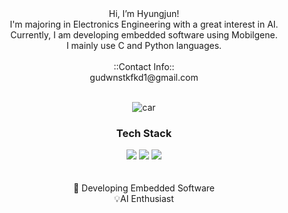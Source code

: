 <div align=center>
  Hi, I’m Hyungjun! <br>
  I'm majoring in Electronics Engineering with a great interest in AI.<br>
  Currently, I am developing embedded software using Mobilgene.<br>
  I mainly use C and Python languages.<br>
  <br>
  ::Contact Info:: <br> gudwnstkfkd1@gmail.com <br>
<br>

![car](https://github.com/user-attachments/assets/9fceca91-a1bf-4ea7-9625-21c7fb5d4032)

</div>
<div align=center>
   <h3> Tech Stack </h3>
</div>
<div align="center">
<img src="https://img.shields.io/badge/C-A8B9CC?style=flat-square&logo=C&logoColor=white"/>
<img src="https://img.shields.io/badge/Python-3776AB?style=flat-square&logo=Python&logoColor=white"/>
<img src="https://img.shields.io/badge/VS-5C2D91?style=flat-square&logo=Visual Studio&logoColor=white"/>

</div>
<br>
<br>

<div align=center>
🚀 Developing Embedded Software
<br>
💡AI Enthusiast
</div>
